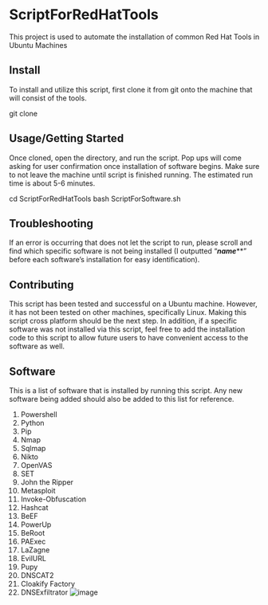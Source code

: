 # ScriptForRedHatTools

This project is used to automate the installation of common Red Hat Tools in Ubuntu Machines

## Install

To install and utilize this script, first clone it from git onto the machine that will consist of the tools. 

git clone <link>

## Usage/Getting Started

Once cloned, open the directory, and run the script. Pop ups will come asking for user confirmation once installation of software begins. Make sure to not leave the machine until script is finished running. The estimated run time is about 5-6 minutes. 

cd ScriptForRedHatTools
bash ScriptForSoftware.sh

## Troubleshooting

If an error is occurring that does not let the script to run, please scroll and find which specific software is not being installed (I outputted “*********name***********” before each software’s installation for easy identification).

## Contributing

This script has been tested and successful on a Ubuntu machine. However, it has not been tested on other machines, specifically Linux. Making this script cross platform should be the next step. In addition, if a specific software was not installed via this script, feel free to add the installation code to this script to allow future users to have convenient access to the software as well. 

## Software

This is a list of software that is installed by running this script. Any new software being added should also be added to this list for reference.

1.	Powershell
2.	Python
3.	Pip
4.	Nmap
5.	Sqlmap
6.	Nikto
7.	OpenVAS
8.	SET
9.	John the Ripper
10.	Metasploit
11.	Invoke-Obfuscation
12.	Hashcat
13.	BeEF
14.	PowerUp
15.	BeRoot
16.	PAExec
17.	LaZagne
18.	EvilURL
19.	Pupy
20.	DNSCAT2
21.	Cloakify Factory
22.	DNSExfiltrator
![image](https://github.com/awesomedude123-ai/ScriptForRedHatTools/assets/66534860/5ac9233a-669d-4929-8e07-15c33a562d16)

